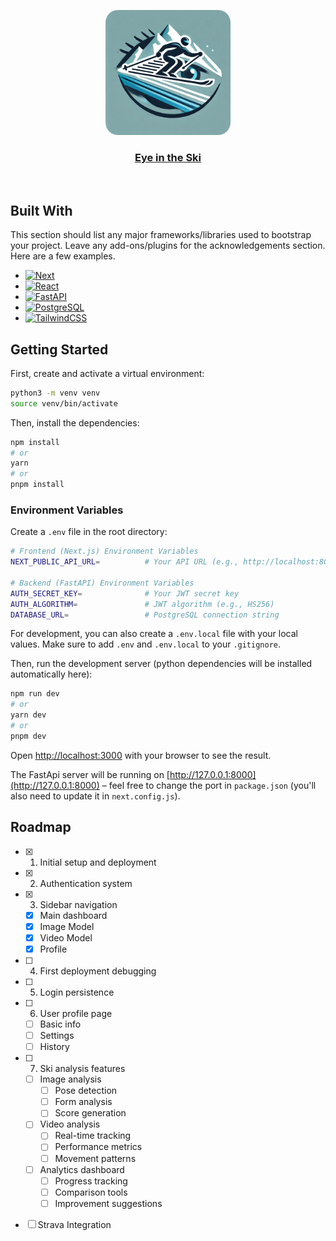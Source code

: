 <p align="center">
  <a href="https://eye-in-the-ski.vercel.app">
    <img src="public/logo.png" height="200" style="border-radius: 20px;">
  </a>
  <h3 align="center">
    <a href="https://eye-in-the-ski.vercel.app">Eye in the Ski</a>
  </h3>
</p>

<br/>

## Built With

This section should list any major frameworks/libraries used to bootstrap your project. Leave any add-ons/plugins for the acknowledgements section. Here are a few examples.

* [![Next][Next.js]][Next-url]
* [![React][React.js]][React-url]
* [![FastAPI][FastAPI]][FastAPI-url]
* [![PostgreSQL][PostgreSQL]][PostgreSQL-url]
* [![TailwindCSS][TailwindCSS]][TailwindCSS-url]


## Getting Started

First, create and activate a virtual environment:

```bash
python3 -m venv venv
source venv/bin/activate
```

Then, install the dependencies:

```bash
npm install
# or
yarn
# or
pnpm install
```

### Environment Variables

Create a `.env` file in the root directory:

```bash
# Frontend (Next.js) Environment Variables
NEXT_PUBLIC_API_URL=          # Your API URL (e.g., http://localhost:8000)

# Backend (FastAPI) Environment Variables
AUTH_SECRET_KEY=              # Your JWT secret key
AUTH_ALGORITHM=               # JWT algorithm (e.g., HS256)
DATABASE_URL=                 # PostgreSQL connection string
```

For development, you can also create a `.env.local` file with your local values. Make sure to add `.env` and `.env.local` to your `.gitignore`.

Then, run the development server (python dependencies will be installed automatically here):

```bash
npm run dev
# or
yarn dev
# or
pnpm dev
```

Open [http://localhost:3000](http://localhost:3000) with your browser to see the result.

The FastApi server will be running on [http://127.0.0.1:8000](http://127.0.0.1:8000) – feel free to change the port in `package.json` (you'll also need to update it in `next.config.js`).

## Roadmap

- [x] 1. Initial setup and deployment
- [x] 2. Authentication system
- [x] 3. Sidebar navigation
  - [x] Main dashboard
  - [x] Image Model
  - [x] Video Model
  - [x] Profile
- [ ] 4. First deployment debugging
- [ ] 5. Login persistence
- [ ] 6. User profile page
  - [ ] Basic info
  - [ ] Settings
  - [ ] History
- [ ] 7. Ski analysis features
  - [ ] Image analysis
    - [ ] Pose detection
    - [ ] Form analysis
    - [ ] Score generation
  - [ ] Video analysis
    - [ ] Real-time tracking
    - [ ] Performance metrics
    - [ ] Movement patterns
  - [ ] Analytics dashboard
    - [ ] Progress tracking
    - [ ] Comparison tools
    - [ ] Improvement suggestions
- [ ] Strava Integration


[Next.js]: https://img.shields.io/badge/next.js-000000?style=for-the-badge&logo=nextdotjs&logoColor=white
[Next-url]: https://nextjs.org/
[React.js]: https://img.shields.io/badge/React-20232A?style=for-the-badge&logo=react&logoColor=61DAFB
[React-url]: https://reactjs.org/
[FastAPI]: https://img.shields.io/badge/FastAPI-005571?style=for-the-badge&logo=fastapi
[FastAPI-url]: https://fastapi.tiangolo.com/
[PostgreSQL]: https://img.shields.io/badge/PostgreSQL-316192?style=for-the-badge&logo=postgresql&logoColor=white
[PostgreSQL-url]: https://www.postgresql.org/
[TailwindCSS]: https://img.shields.io/badge/Tailwind_CSS-38B2AC?style=for-the-badge&logo=tailwind-css&logoColor=white
[TailwindCSS-url]: https://tailwindcss.com/